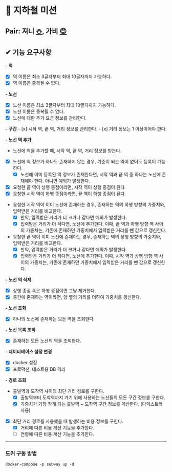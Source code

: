 # 🚊 지하철 미션

## Pair: 져니 [⛄️](http://github.com/cl8d), 가비 [😊](https://github.com/iamjooon2)

## ✔ 기능 요구사항
**- 역**
  - [x] 역 이름은 최소 3글자부터 최대 10글자까지 가능하다.
  - [x] 역 이름은 중복될 수 없다.

**- 노선**
  - [x] 노선 이름은 최소 3글자부터 최대 10글자까지 가능하다.
  - [x] 노선 이름은 중복될 수 없다.
  - [x] 노선에 대한 추가 요금 정보를 관리한다. 

**- 구간**
    - [x] 시작 역, 끝 역, 거리 정보를 관리한다.
        - [x] 거리 정보는 1 이상이어야 한다.

**- 노선 역 추가**
  - 노선에 역을 추가할 때, 시작 역, 끝 역, 거리 정보를 받는다.
  - [x] 노선에 역 정보가 하나도 존재하지 않는 경우, 기준이 되는 역이 없어도 등록이 가능하다.
    - [x] 노선에 이미 등록된 역 정보가 존재한다면, 시작 역과 끝 역 중 하나는 노선에 존재해야 한다. 아니면 예외가 발생한다.
  - [x] 요청한 끝 역이 상행 종점이라면, 시작 역이 상행 종점이 된다.
  - [x] 요청한 시작 역이 하행 종점이라면, 끝 역이 하행 종점이 된다.
  - 요청한 시작 역이 이미 노선에 존재하는 경우, 존재하는 역의 하행 방향의 가중치와, 입력받은 거리를 비교한다.
    - [x] 만약, 입력받은 거리가 더 크거나 같다면 예외가 발생한다.
    - [x] 입력받은 거리가 더 작다면, 노선에 추가한다. 이때, 끝 역과 하행 방향 역 사이의 가중치는, 기존에 존재하던 가중치에서 입력받은 거리를 뺀 값으로 갱신한다.
  - 요청한 끝 역이 이미 노선에 존재하는 경우, 존재하는 역의 상행 방향의 가중치와, 입력받은 거리를 비교한다.
    - [x] 만약, 입력받은 거리가 더 크거나 같다면 예외가 발생한다.
    - [x] 입력받은 거리가 더 작다면, 노선에 추가한다. 이때, 시작 역과 상행 방향 역 사이의 가중치는, 기존에 존재하던 가중치에서 입력받은 거리를 뺀 값으로 갱신한다.

**-  노선 역 삭제**
  - [x] 상행 종점 혹은 하행 종점이면 그냥 제거한다.
  - [x] 중간에 존재하는 역이라면, 양 옆의 거리를 더하여 가중치를 갱신한다.

**-  노선 조회**
  - [x] 하나의 노선에 존재하는 모든 역을 조회한다.

**-  노선 목록 조회**
  - [x] 존재하는 모든 노선의 역을 조회한다.

**- 데이터베이스 설정 변경**
  - [x] docker 설정
  - [x] 프로덕션, 테스트용 DB 격리

**- 경로 조회**
  - 출발역과 도착역 사이의 최단 거리 경로를 구한다.
    - [x] 출발역부터 도착역까지 가기 위해 사용하는 노선들의 모든 구간 정보를 구한다.
    - [x] 가중치가 가장 작게 되는 출발역 ~ 도착역 구간 정보를 계산한다. (다익스트라 사용)
  - [x] 최단 거리 경로를 사용했을 때 발생하는 비용 정보를 구한다.
    - [x] 거리에 따른 비용 계산 기능을 추가한다.
    - [ ] 연령에 따른 비용 계산 기능을 추가한다.

---

### 도커 구동 방법
```
docker-compose -p subway up -d
```
